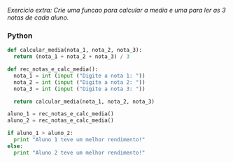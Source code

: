 _Exercicio extra: Crie uma funcao para calcular a media e uma para ler as 3 notas de cada aluno._

### Python
```python
def calcular_media(nota_1, nota_2, nota_3):
  return (nota_1 + nota_2 + nota_3) / 3

def rec_notas_e_calc_media():
  nota_1 = int (input ("Digite a nota 1: "))
  nota_2 = int (input ("Digite a nota 2: "))
  nota_3 = int (input ("Digite a nota 3: "))

  return calcular_media(nota_1, nota_2, nota_3)

aluno_1 = rec_notas_e_calc_media()
aluno_2 = rec_notas_e_calc_media()

if aluno_1 > aluno_2:
  print "Aluno 1 teve um melhor rendimento!"
else:
  print "Aluno 2 teve um melhor rendimento!"

```
